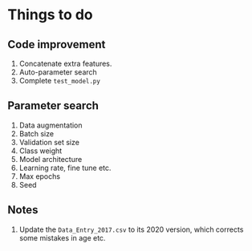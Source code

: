 # Things to do
## Code improvement
1. Concatenate extra features.
2. Auto-parameter search
3. Complete `test_model.py`

## Parameter search
1. Data augmentation
2. Batch size
3. Validation set size
4. Class weight
5. Model architecture
6. Learning rate, fine tune etc.
7. Max epochs
8. Seed

## Notes
1. Update the `Data_Entry_2017.csv` to its 2020 version, which corrects some mistakes in age etc.
